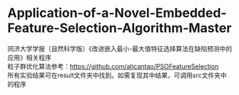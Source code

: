 # Application-of-a-Novel-Embedded-Feature-Selection-Algorithm-Master  
同济大学学报（自然科学版）《改进嵌入最小-最大值特征选择算法在缺陷预测中的应用》相关程序  
粒子群优化算法参考：https://github.com/ahcantao/PSOFeatureSelection  
所有实验结果可在result文件夹中找到。如需复现其中结果，可调用src文件夹中的程序
